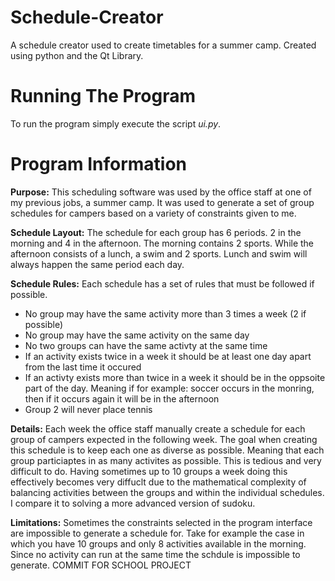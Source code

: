 # Schedule-Creator
A schedule creator used to create timetables for a summer camp. Created using python and the Qt Library.

# Running The Program
To run the program simply execute the script *ui.py*.

# Program Information
**Purpose:** 
This scheduling software was used by the office
staff at one of my previous jobs, a summer camp. It was
used to generate a set of group schedules for campers based
on a variety of constraints given to me.
 
**Schedule Layout:**
The schedule for each group has 6 periods.
2 in the morning and 4 in the afternoon. The morning contains 2 sports.
While the afternoon consists of a lunch, a swim and 2 sports. Lunch and swim
will always happen the same period each day.

**Schedule Rules:**
Each schedule has a set of rules that must be followed if possible.
- No group may have the same activity more than 3 times a week (2 if possible)
- No group may have the same activity on the same day
- No two groups can have the same activty at the same time 
- If an activity exists twice in a week it should be at least one day apart from
  the last time it occured 
- If an activty exists more than twice in a week it should be in the oppsoite part
    of the day. Meaning if for example: soccer occurs in the monring, then if it occurs
    again it will be in the afternoon
- Group 2 will never place tennis

**Details:**
Each week the office staff manually create a schedule 
for each group of campers expected in the following week. The goal
when creating this schedule is to keep each one as diverse as possible.
Meaning that each group particiaptes in as many activites as possible. This
is tedious and very difficult to do. Having sometimes up to 10 groups a week
doing this effectively becomes very diffuclt due to the mathematical complexity
of balancing activities between the groups and within the individual schedules.
I compare it to solving a more advanced version of sudoku.

**Limitations:** 
Sometimes the constraints selected in the program
interface are impossible to generate a schedule for. Take for example
the case in which you have 10 groups and only 8 activities available in
the morning. Since no activity can run at the same time the schdule is
impossible to generate.
COMMIT FOR SCHOOL PROJECT
